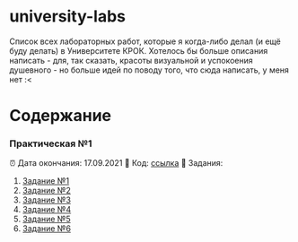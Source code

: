 # university-labs

Список всех лабораторных работ, которые я когда-либо делал (и ещё буду делать) в Университете КРОК. Хотелось бы больше описания написать - для, так сказать, красоты визуальной и успокоения душевного - но больше идей по поводу того, что сюда написать, у меня нет :<

# Содержание

### Практическая №1
⏰ Дата окончания: 17.09.2021
🔗 Код: [ссылка](https://github.com/SniperFox213/university-labs/tree/master/practice_01)
📜 Задания:
1. [Задание №1](https://github.com/SniperFox213/university-labs/blob/master/practice_01/task1.py)
2. [Задание №2](https://github.com/SniperFox213/university-labs/blob/master/practice_01/task2.py)
3. [Задание №3](https://github.com/SniperFox213/university-labs/blob/master/practice_01/task3.py)
4. [Задание №4](https://github.com/SniperFox213/university-labs/blob/master/practice_01/task4.py)
5. [Задание №5](https://github.com/SniperFox213/university-labs/blob/master/practice_01/task5.py)
6. [Задание №6](https://github.com/SniperFox213/university-labs/blob/master/practice_01/task6.py)
